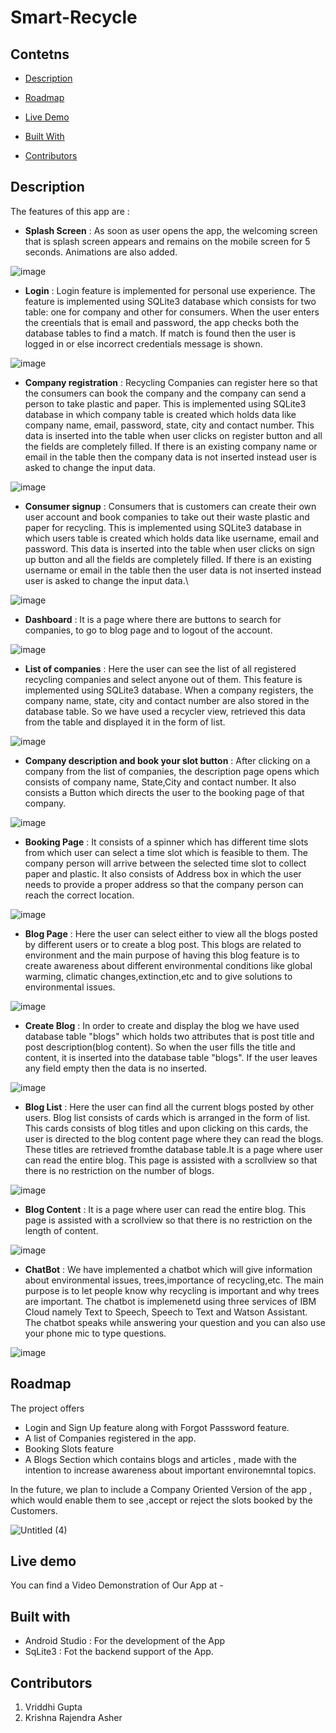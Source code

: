 # Smart-Recycle

## Contetns
- [Description](#description)

- [Roadmap](#roadmap)

- [Live Demo](#live-demo)

- [Built With](#built-with)

- [Contributors](#contributors)

## Description

The features of this app are :

- **Splash Screen** : As soon as user opens the app, the welcoming screen that is splash screen appears and remains on the mobile screen for 5 seconds. Animations are also added.

![image](https://github.com/Vriddhigupta/Smart-Recycle/blob/main/Screenshots/splash_screen.jpeg)

- **Login** : Login feature is implemented for personal use experience. The feature is implemented using SQLite3 database which consists for two table: one for company and other for consumers. When the user enters the creentials that is email and password, the app checks both the database tables to find a match. If match is found then the user is logged in or else incorrect credentials message is shown.

![image](https://github.com/Vriddhigupta/Smart-Recycle/blob/main/Screenshots/login%20page.jpeg)

- **Company registration** : Recycling Companies can register here so that the consumers can book the company and the company can send a person to take plastic and paper. This is implemented using SQLite3 database in which company table is created which holds data like company name, email, password, state, city and contact number. This data is inserted into the table when user clicks on register button and all the fields are completely filled. If there is an existing company name or email in the table then the company data is not inserted instead user is asked to change the input data.

![image](https://github.com/Vriddhigupta/Smart-Recycle/blob/main/Screenshots/register%20company.jpeg)

- **Consumer signup** : Consumers that is customers can create their own user account and book companies to take out their waste plastic and paper for recycling. This is implemented using SQLite3 database in which users table is created which holds data like username, email and password. This data is inserted into the table when user clicks on sign up button and all the fields are completely filled. If there is an existing username or email in the table then the user data is not inserted instead user is asked to change the input data.\

![image](https://github.com/Vriddhigupta/Smart-Recycle/blob/main/Screenshots/consumer_signup.jpeg)

- **Dashboard** : It is a page where there are buttons to search for companies, to go to blog page and to logout of the account.

![image](https://github.com/Vriddhigupta/Smart-Recycle/blob/main/Screenshots/dashboard.jpeg)

- **List of companies** : Here the user can see the list of all registered recycling companies and select anyone out of them. This feature is implemented using SQLite3 database. When a company registers, the company name, state, city and contact number are also stored in the database table. So we have used a recycler view, retrieved this data from the table and displayed it in the form of list. 

![image](https://github.com/Vriddhigupta/Smart-Recycle/blob/main/Screenshots/company_list.jpeg)

- **Company description and book your slot button** : After clicking on a company from the list of companies, the description page opens which consists of company name, State,City and contact number. It also consists a Button which directs the user to the booking page of that company.

![image](https://github.com/Vriddhigupta/Smart-Recycle/blob/main/Screenshots/company_desc.jpeg)

- **Booking Page** : It consists of a spinner which has different time slots from which user can select a time slot which is feasible to them. The company person will arrive between the selected time slot to collect paper and plastic. It also consists of Address box in which the user needs to provide a proper address so that the company person can reach the correct location.

![image](https://github.com/Vriddhigupta/Smart-Recycle/blob/main/Screenshots/book%20your%20slot.jpeg)

- **Blog Page** : Here the user can select either to view all the blogs posted by different users or to create a blog post. This blogs are related to environment and the main purpose of having this blog feature is to create awareness about different environmental conditions like global warming, climatic changes,extinction,etc and to give solutions to environmental issues.

![image](https://github.com/Vriddhigupta/Smart-Recycle/blob/main/Screenshots/Blog%20page.jpeg)

- **Create Blog** : In order to create and display the blog we have used database table "blogs" which holds two attributes that is post title and post description(blog content). So when the user fills the title and content, it is inserted into the database table "blogs". If the user leaves any field empty then the data is no inserted.

![image](https://github.com/Vriddhigupta/Smart-Recycle/blob/main/Screenshots/create_blog.jpeg)

- **Blog List** : Here the user can find all the current blogs posted by other users. Blog list consists of cards which is arranged in the form of list. This cards consists of blog titles and upon clicking on this cards, the user is directed to the blog content page where they can read the blogs. These titles are retrieved fromthe database table.It is a page where user can read the entire blog. This page is assisted with a scrollview so that there is no restriction on the number of blogs.

![image](https://github.com/Vriddhigupta/Smart-Recycle/blob/main/Screenshots/blog%20list.jpeg)

- **Blog Content** : It is a page where user can read the entire blog. This page is assisted with a scrollview so that there is no restriction on the length of content.

![image](https://github.com/Vriddhigupta/Smart-Recycle/blob/main/Screenshots/blog%20content.jpeg)

- **ChatBot** : We have implemented a chatbot which will give information about environmental issues, trees,importance of recycling,etc. The main purpose is to let people know why recycling is important and why trees are important. The chatbot is implemenetd using three services of IBM Cloud namely Text to Speech, Speech to Text and Watson Assistant. The chatbot speaks while answering your question and you can also use your phone mic to type questions.

![image](https://github.com/Vriddhigupta/Smart-Recycle/blob/main/Screenshots/chatbot.jpeg)


## Roadmap

The project offers
- Login and Sign Up feature along with Forgot Passsword feature.
- A list of Companies registered in the app. 
- Booking Slots feature 
- A Blogs Section which contains blogs and articles , made with the intention to increase awareness about important environemntal topics.

In the future, we plan to include a Company Oriented Version of the app , which would enable them to see ,accept or reject the slots booked by the Customers.

![Untitled (4)](https://user-images.githubusercontent.com/54906653/122470791-19f25a00-cfdc-11eb-838e-036989bc01e4.jpg)

## Live demo

You can find a Video Demonstration of Our App at - 

## Built with
- Android Studio : For the development of the App
- SqLite3 : Fot the backend support of the App.

## Contributors 
1. Vriddhi Gupta 
2. Krishna Rajendra Asher
